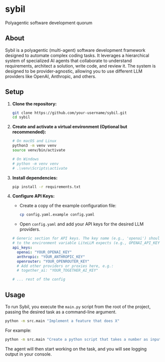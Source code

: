 # sybil
Polyagentic software development quorum

## About

Sybil is a polyagentic (multi-agent) software development framework designed to automate complex coding tasks. It leverages a hierarchical system of specialized AI agents that collaborate to understand requirements, architect a solution, write code, and review it. The system is designed to be provider-agnostic, allowing you to use different LLM providers like OpenAI, Anthropic, and others.

## Setup

1.  **Clone the repository:**
    ```bash
    git clone https://github.com/your-username/sybil.git
    cd sybil
    ```

2.  **Create and activate a virtual environment (Optional but recommended):**
    ```bash
    # On macOS and Linux
    python3 -m venv venv
    source venv/bin/activate

    # On Windows
    # python -m venv venv
    # .\venv\Scripts\activate
    ```

3.  **Install dependencies:**
    ```bash
    pip install -r requirements.txt
    ```

4.  **Configure API Keys:**
    -   Create a copy of the example configuration file:
        ```bash
        cp config.yaml.example config.yaml
        ```
    -   Open `config.yaml` and add your API keys for the desired LLM providers.

    ```yaml
    # Generic section for API keys. The key name (e.g., 'openai') should correspond
    # to the environment variable LiteLLM expects (e.g., OPENAI_API_KEY).
    api_keys:
      openai: "YOUR_OPENAI_KEY"
      anthropic: "YOUR_ANTHROPIC_KEY"
      openrouter: "YOUR_OPENROUTER_KEY"
      # Add other providers or proxies here, e.g.:
      # together_ai: "YOUR_TOGETHER_AI_KEY"

    # ... rest of the config
    ```

## Usage

To run Sybil, you execute the `main.py` script from the root of the project, passing the desired task as a command-line argument.

```bash
python -m src.main "Implement a feature that does X"
```

For example:

```bash
python -m src.main "Create a python script that takes a number as input and returns 'fizz' if it's divisible by 3, 'buzz' if divisible by 5, and 'fizzbuzz' if divisible by both."
```

The agent will then start working on the task, and you will see logging output in your console.
